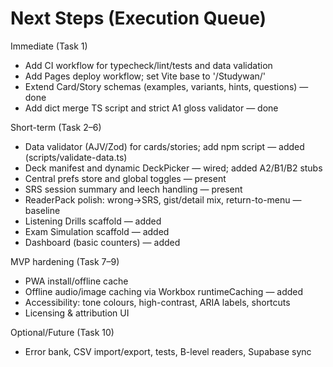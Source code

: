 # Next Steps (Execution Queue)

Immediate (Task 1)
- Add CI workflow for typecheck/lint/tests and data validation
- Add Pages deploy workflow; set Vite base to '/Studywan/'
- Extend Card/Story schemas (examples, variants, hints, questions) — done
- Add dict merge TS script and strict A1 gloss validator — done

Short-term (Task 2–6)
- Data validator (AJV/Zod) for cards/stories; add npm script — added (scripts/validate-data.ts)
- Deck manifest and dynamic DeckPicker — wired; added A2/B1/B2 stubs
- Central prefs store and global toggles — present
- SRS session summary and leech handling — present
- ReaderPack polish: wrong→SRS, gist/detail mix, return-to-menu — baseline
- Listening Drills scaffold — added
- Exam Simulation scaffold — added
- Dashboard (basic counters) — added

MVP hardening (Task 7–9)
- PWA install/offline cache
- Offline audio/image caching via Workbox runtimeCaching — added
- Accessibility: tone colours, high-contrast, ARIA labels, shortcuts
- Licensing & attribution UI

Optional/Future (Task 10)
- Error bank, CSV import/export, tests, B-level readers, Supabase sync
